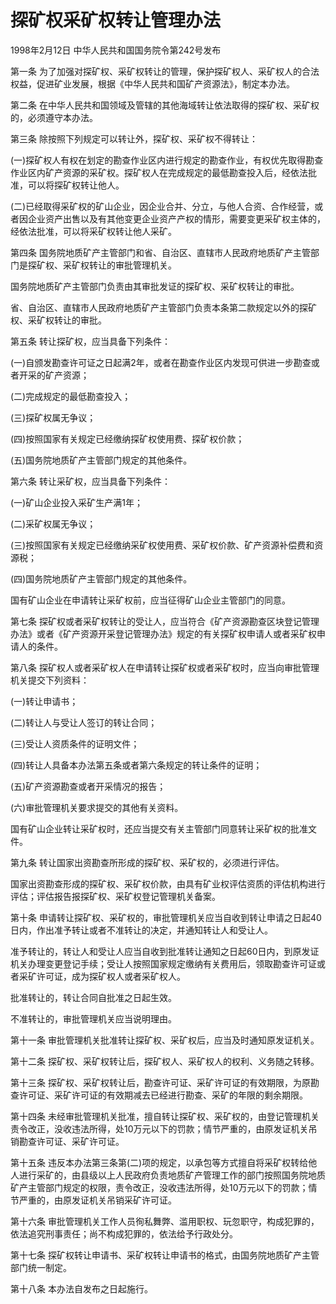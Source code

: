 # 探矿权采矿权转让管理办法

1998年2月12日 中华人民共和国国务院令第242号发布　



第一条 为了加强对探矿权、采矿权转让的管理，保护探矿权人、采矿权人的合法权益，促进矿业发展，根据《中华人民共和国矿产资源法》，制定本办法。

第二条 在中华人民共和国领域及管辖的其他海域转让依法取得的探矿权、采矿权的，必须遵守本办法。

第三条 除按照下列规定可以转让外，探矿权、采矿权不得转让：

(一)探矿权人有权在划定的勘查作业区内进行规定的勘查作业，有权优先取得勘查作业区内矿产资源的采矿权。探矿权人在完成规定的最低勘查投入后，经依法批准，可以将探矿权转让他人。

(二)已经取得采矿权的矿山企业，因企业合并、分立，与他人合资、合作经营，或者因企业资产出售以及有其他变更企业资产产权的情形，需要变更采矿权主体的，经依法批准，可以将采矿权转让他人采矿。

第四条 国务院地质矿产主管部门和省、自治区、直辖市人民政府地质矿产主管部门是探矿权、采矿权转让的审批管理机关。

国务院地质矿产主管部门负责由其审批发证的探矿权、采矿权转让的审批。

省、自治区、直辖市人民政府地质矿产主管部门负责本条第二款规定以外的探矿权、采矿权转让的审批。

第五条 转让探矿权，应当具备下列条件：

(一)自颁发勘查许可证之日起满2年，或者在勘查作业区内发现可供进一步勘查或者开采的矿产资源；

(二)完成规定的最低勘查投入；

(三)探矿权属无争议；

(四)按照国家有关规定已经缴纳探矿权使用费、探矿权价款；

(五)国务院地质矿产主管部门规定的其他条件。

第六条 转让采矿权，应当具备下列条件：

(一)矿山企业投入采矿生产满1年；

(二)采矿权属无争议；

(三)按照国家有关规定已经缴纳采矿权使用费、采矿权价款、矿产资源补偿费和资源税；

(四)国务院地质矿产主管部门规定的其他条件。

国有矿山企业在申请转让采矿权前，应当征得矿山企业主管部门的同意。

第七条 探矿权或者采矿权转让的受让人，应当符合《矿产资源勘查区块登记管理办法》或者《矿产资源开采登记管理办法》规定的有关探矿权申请人或者采矿权申请人的条件。

第八条 探矿权人或者采矿权人在申请转让探矿权或者采矿权时，应当向审批管理机关提交下列资料：

(一)转让申请书；

(二)转让人与受让人签订的转让合同；

(三)受让人资质条件的证明文件；

(四)转让人具备本办法第五条或者第六条规定的转让条件的证明；

(五)矿产资源勘查或者开采情况的报告；

(六)审批管理机关要求提交的其他有关资料。

国有矿山企业转让采矿权时，还应当提交有关主管部门同意转让采矿权的批准文件。

第九条 转让国家出资勘查所形成的探矿权、采矿权的，必须进行评估。

国家出资勘查形成的探矿权、采矿权价款，由具有矿业权评估资质的评估机构进行评估；评估报告报探矿权、采矿权登记管理机关备案。

第十条 申请转让探矿权、采矿权的，审批管理机关应当自收到转让申请之日起40日内，作出准予转让或者不准转让的决定，并通知转让人和受让人。

准予转让的，转让人和受让人应当自收到批准转让通知之日起60日内，到原发证机关办理变更登记手续；受让人按照国家规定缴纳有关费用后，领取勘查许可证或者采矿许可证，成为探矿权人或者采矿权人。

批准转让的，转让合同自批准之日起生效。

不准转让的，审批管理机关应当说明理由。

第十一条 审批管理机关批准转让探矿权、采矿权后，应当及时通知原发证机关。

第十二条 探矿权、采矿权转让后，探矿权人、采矿权人的权利、义务随之转移。

第十三条 探矿权、采矿权转让后，勘查许可证、采矿许可证的有效期限，为原勘查许可证、采矿许可证的有效期减去已经进行勘查、采矿的年限的剩余期限。

第十四条 未经审批管理机关批准，擅自转让探矿权、采矿权的，由登记管理机关责令改正，没收违法所得，处10万元以下的罚款；情节严重的，由原发证机关吊销勘查许可证、采矿许可证。

第十五条 违反本办法第三条第(二)项的规定，以承包等方式擅自将采矿权转给他人进行采矿的，由县级以上人民政府负责地质矿产管理工作的部门按照国务院地质矿产主管部门规定的权限，责令改正，没收违法所得，处10万元以下的罚款；情节严重的，由原发证机关吊销采矿许可证。

第十六条 审批管理机关工作人员徇私舞弊、滥用职权、玩忽职守，构成犯罪的，依法追究刑事责任；尚不构成犯罪的，依法给予行政处分。

第十七条 探矿权转让申请书、采矿权转让申请书的格式，由国务院地质矿产主管部门统一制定。

第十八条 本办法自发布之日起施行。